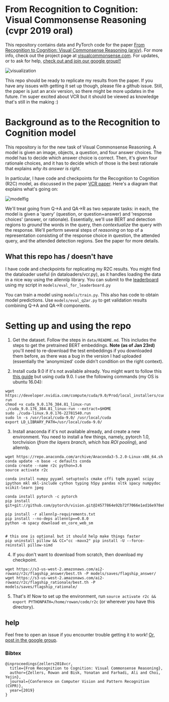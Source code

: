 # From Recognition to Cognition: Visual Commonsense Reasoning (cvpr 2019 oral)

This repository contains data and PyTorch code for the paper [From Recognition to Cognition: Visual Commonsense Reasoning (arxiv)](https://visualcommonsense.com). For more info, check out the project page at [visualcommonsense.com](https://visualcommonsense.com). For updates, or to ask for help, [check out and join our google group!!](https://groups.google.com/forum/#!forum/visualcommonsense/join)

![visualization](https://i.imgur.com/5XTaEkx.png "Visualization")

This repo should be ready to replicate my results from the paper. If you have any issues with getting it set up though, please file a github issue. Still, the paper is just an arxiv version, so there might be more updates in the future. I'm super excited about VCR but it should be viewed as knowledge that's still in the making :)

# Background as to the Recognition to Cognition model

This repository is for the new task of Visual Commonsense Reasoning. A model is given an image, objects, a question, and four answer choices. The model has to decide which answer choice is correct. Then, it's given four rationale choices, and it has to decide which of those is the best rationale that explains *why its answer is right*.

In particular, I have code and checkpoints for the Recognition to Cognition (R2C) model, as discussed in the paper [VCR paper](https://arxiv.org/abs/1811.10830).  Here's a diagram that explains what's going on:

![modelfig](https://i.imgur.com/SNyz40p.png "Model figure")

We'll treat going from Q->A and QA->R as two separate tasks: in each, the model is given a 'query' (question, or question+answer) and 'response choices' (answer, or rationale). Essentially, we'll use BERT and detection regions to *ground* the words in the query, then *contextualize* the query with the response. We'll perform several steps of *reasoning* on top of a representation consisting of the response choice in question, the attended query, and the attended detection regions. See the paper for more details.

## What this repo has / doesn't have
I have code and checkpoints for replicating my R2C results. You might find the dataloader useful (in dataloaders/vcr.py), as it handles loading the data in a nice way using the allennlp library. You can submit to the [leaderboard](https://visualcommonsense.com/leaderboard/) using my script in `models/eval_for_leaderboard.py`

You can train a model using `models/train.py`. This also has code to obtain model predictions. Use `models/eval_q2ar.py` to get validation results combining Q->A and QA->R components.

# Setting up and using the repo

1. Get the dataset. Follow the steps in `data/README.md`. This includes the steps to get the pretrained BERT embeddings. **Note (as of Jan 23rd)** you'll need to re-download the test embeddings if you downloaded them before, as there was a bug in the version I had uploaded (essentially the 'anonymized' code didn't condition on the right context).

2. Install cuda 9.0 if it's not available already. You might want to follow this [this guide](https://medium.com/@zhanwenchen/install-cuda-9-2-and-cudnn-7-1-for-tensorflow-pytorch-gpu-on-ubuntu-16-04-1822ab4b2421) but using cuda 9.0. I use the following commands (my OS is ubuntu 16.04):
```
wget https://developer.nvidia.com/compute/cuda/9.0/Prod/local_installers/cuda_9.0.176_384.81_linux-run
chmod +x cuda_9.0.176_384.81_linux-run
./cuda_9.0.176_384.81_linux-run --extract=$HOME
sudo ./cuda-linux.9.0.176-22781540.run
sudo ln -s /usr/local/cuda-9.0/ /usr/local/cuda
export LD_LIBRARY_PATH=/usr/local/cuda-9.0/
```

3. Install anaconda if it's not available already, and create a new environment. You need to install a few things, namely, pytorch 1.0, torchvision (*from the layers branch, which has ROI pooling*), and allennlp.

```
wget https://repo.anaconda.com/archive/Anaconda3-5.2.0-Linux-x86_64.sh
conda update -n base -c defaults conda
conda create --name r2c python=3.6
source activate r2c

conda install numpy pyyaml setuptools cmake cffi tqdm pyyaml scipy ipython mkl mkl-include cython typing h5py pandas nltk spacy numpydoc scikit-learn jpeg

conda install pytorch -c pytorch
pip install git+git://github.com/pytorch/vision.git@24577864e92b72f7066e1ed16e978e873e19d13d

pip install -r allennlp-requirements.txt
pip install --no-deps allennlp==0.8.0
python -m spacy download en_core_web_sm


# this one is optional but it should help make things faster
pip uninstall pillow && CC="cc -mavx2" pip install -U --force-reinstall pillow-simd
```

4. If you don't want to download from scratch, then download my checkpoint. 

```
wget https://s3-us-west-2.amazonaws.com/ai2-rowanz/r2c/flagship_answer/best.th -P models/saves/flagship_answer/
wget https://s3-us-west-2.amazonaws.com/ai2-rowanz/r2c/flagship_rationale/best.th -P models/saves/flagship_rationale/
```

5. That's it! Now to set up the environment, run `source activate r2c && export PYTHONPATH=/home/rowan/code/r2c` (or wherever you have this directory).

## help

Feel free to open an issue if you encounter trouble getting it to work! [Or, post in the google group](https://groups.google.com/forum/#!forum/visualcommonsense/join).

### Bibtex

```
@inproceedings{zellers2018vcr,
  title={From Recognition to Cognition: Visual Commonsense Reasoning},
  author={Zellers, Rowan and Bisk, Yonatan and Farhadi, Ali and Choi, Yejin},
  journal={Conference on Computer Vision and Pattern Recognition (CVPR)},
  year={2019}
}
```